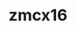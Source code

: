 ---
title: zmcx16
github: https://github.com/zmcx16
mode: dark
transition: 1s
score: 84.8
archetype:
- Github Actions
- Badges | Tags | Icons
---